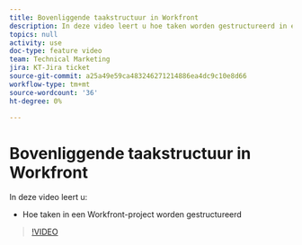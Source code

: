 ```yaml
---
title: Bovenliggende taakstructuur in Workfront
description: In deze video leert u hoe taken worden gestructureerd in een Workfront-project
topics: null
activity: use
doc-type: feature video
team: Technical Marketing
jira: KT-Jira ticket
source-git-commit: a25a49e59ca483246271214886ea4dc9c10e8d66
workflow-type: tm+mt
source-wordcount: '36'
ht-degree: 0%

---
```


# Bovenliggende taakstructuur in Workfront

In deze video leert u:

* Hoe taken in een Workfront-project worden gestructureerd

>[!VIDEO](https://video.tv.adobe.com/v/335087/?quality=12&learn=on)